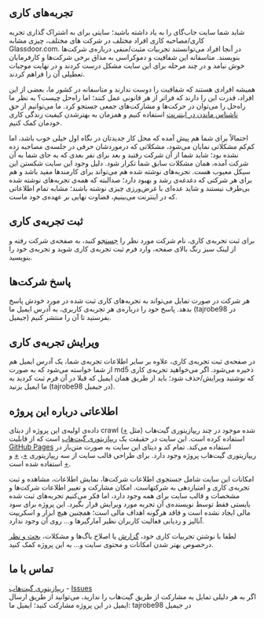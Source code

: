 تجربه‌های کاری
-----------

شاید شما سایت جاب‌گای را به یاد داشته باشید؛ سایتی برای به اشتراک گذاری تجربه کاری/مصاحبه کاری افراد مختلف در شرکت های مختلف، چیزی مشابه Glassdoor.com. در آنجا افراد می‌توانستند تجربیات مثبت/منفی درباره‌ی شرکت‌ها بنویسند. متاسفانه این شفافیت و دموکراسی به مذاق برخی شرکت‌ها و کارفرمایان خوش نیامد و در چند مرحله برای این سایت مشکل درست کردند و در نهایت موجبات تعطیلی آن را فراهم کردند.

همیشه افرادی هستند که شفافیت را دوست ندارند و متاسفانه در کشور ما، بعضی از این افراد، قدرت این را دارند که فراتر از هر قانونی عمل کنند؛ اما راه‌حل چیست؟ به نظر ما راه‌حل را می‌توان در حرکت‌ها و مشارکت‌های جمعی جستجو کرد. ما می‌توانیم از حق [ناشناس ماندن در اینترنت](https://en.wikipedia.org/wiki/Anonymity#Anonymity_on_the_Internet) استفاده کنیم و همزمان به بهترشدن کیفیت زندگی کاری خودمان کمک کنیم.

احتمالاً برای شما هم پیش آمده که محل کار جدیدتان در نگاه اول خیلی خوب باشد، اما کم‌کم مشکلاتی نمایان می‌شود، مشکلاتی که درموردشان حرفی در جلسه‌ی مصاحبه زده نشده بود؛ شاید شما از آن شرکت رفتید و بعد برای نفر بعدی که به جای شما به آن شرکت آمده، همان مشکلات سابق شما تکرار شود. دلیل وجود این سایت شکستن این سیکل معیوب هست. تجربه‌های نوشته شده هم می‌تواند برای کارمندها مفید باشد و هم برای هر شرکتی که دغدغه‌ی رشد و بهبود دارد؛ صدالبته که همه‌ی تجربه‌های نوشته شده بی‌طرف نیستند و شاید عده‌ای با غرض‌ورزی چیزی نوشته باشند؛ مشابه تمام اطلاعاتی که در اینترنت می‌بینیم، قضاوت نهایی بر عهده‌ی خود ماست.

ثبت تجربه‌ی کاری
----------------

برای ثبت تجربه‌ی کاری، نام شرکت مورد نظر را [جستجو](https://tajrobe.github.io/search) کنید، به صفحه‌ی شرکت رفته و از لینک سبز رنگ بالای صفحه، وارد فرم ثبت تجربه‌ی کاری شوید و تجربه‌ی خود را بنویسید.

پاسخ شرکت‌ها
------------

هر شرکت در صورت تمایل می‌تواند به تجربه‌های کاری ثبت شده در مورد خودش پاسخ بدهد. پاسخ خود را درباره‌ی هر تجربه‌ی کاربری، به آدرس ایمیل ما (tajrobe98 در جیمیل) بفرستید تا آن را منتشر کنیم.

ویرایش تجربه‌ی کاری
-------------------

در صفحه‌ی ثبت تجربه‌ی کاری، علاوه بر سایر اطلاعات تجربه‌ی شما، یک آدرس ایمیل هم از شما خواسته می‌شود که به صورت md5 ذخیره می‌شود. اگر می‌خواهید تجربه‌ی کاری که نوشتید ویرایش/حذف شود؛ باید از طریق همان ایمیل که قبلا در آن فرم ثبت کردید به ما ایمیل بزنید (tajrobe98 در جیمیل).

اطلاعاتی درباره این پروژه
-------------------------

داده‌ی اولیه‌ی این پروژه از دیتای crawl شده‌ موجود در چند ریپازیتوری گیت‌هاب (مثل [+](https://github.com/RaminNietzsche/jobguy)) استفاده کرده است. این سایت در حقیقت یک [ریپازیتوری گیت‌هاب](https://github.com/tajrobe/tajrobe.github.io) است که از قابلیت [GitHub Pages](https://pages.github.com/) استفاده می‌کند. تمام کد و دیتای این سایت به صورت متن‌باز در ریپازیتوری گیت‌هاب پروژه وجود دارد. برای طراحی قالب سایت از سه ریپازیتوری [+](https://github.com/janczizikow/sleek)، [+](https://github.com/kimfucious/sakura) و [+](https://github.com/daviddarnes/alembic) استفاده شده است.

امکانات این سایت شامل جستجوی اطلاعات شرکت‌ها، نمایش اطلاعات، مشاهده و ثبت تجربه‌ی کاری و امتیازدهی به شرکتهاست. امکان مشارکت و تغییر اطلاعات شرکت‌ها و مشخصات و قالب سایت برای همه وجود دارد، اما فکر می‌کنیم تجربه‌های ثبت شده بایستی فقط توسط نویسنده‌ی آن تجربه مورد ویرایش قرار بگیرد. این پروژه برای سود مالی ایجاد نشده است و فاقد هرگونه اهداف مالی است؛ همچنین هیچ ابزار و اسکریپت آنالیز و ردیابی فعالیت کاربران نظیر آمارگیرها و... روی آن وجود ندارد.

لطفا با نوشتن تجربیات کاری خود، [گزارش](https://github.com/tajrobe/tajrobe.github.io/issues/new) یا اصلاح باگ‌ها و مشکلات، [بحث و نظر](https://github.com/tajrobe/tajrobe.github.io/issues) درخصوص بهتر شدن امکانات و محتوی سایت و... به این پروژه کمک کنید.

تماس با ما
----------

[ریپازیتوری گیت‌هاب](https://github.com/tajrobe/tajrobe.github.io) - [Issues](https://github.com/tajrobe/tajrobe.github.io/issues)  
اگر به هر دلیلی تمایل به مشارکت از طریق گیت‌هاب را ندارید، می‌توانید از طریق ارسال ایمیل در این پروژه مشارکت کنید؛ ایمیل ما: tajrobe98 در جیمیل
